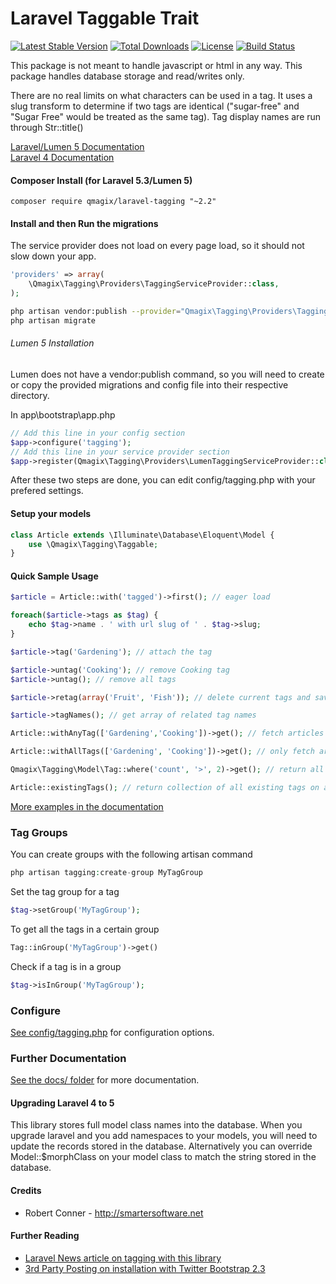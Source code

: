 Laravel Taggable Trait
============

[![Latest Stable Version](https://poser.pugx.org/Qmagix/laravel-tagging/v/stable.svg)](https://packagist.org/packages/Qmagix/laravel-tagging)
[![Total Downloads](https://poser.pugx.org/Qmagix/laravel-tagging/downloads.svg)](https://packagist.org/packages/Qmagix/laravel-tagging)
[![License](https://poser.pugx.org/qmagix/laravel-tagging/license.svg)](https://packagist.org/packages/qmagix/laravel-tagging)
[![Build Status](https://travis-ci.org/qmagix/laravel-tagging.svg?branch=master)](https://travis-ci.org/qmagix/laravel-tagging)

This package is not meant to handle javascript or html in any way. This package handles database storage and read/writes only.

There are no real limits on what characters can be used in a tag. It uses a slug transform to determine if two tags are identical ("sugar-free" and "Sugar Free" would be treated as the same tag). Tag display names are run through Str::title()

[Laravel/Lumen 5 Documentation](https://github.com/qmagix/laravel-tagging/tree/laravel-5)  
[Laravel 4 Documentation](https://github.com/qmagix/laravel-tagging/tree/laravel-4)

#### Composer Install (for Laravel 5.3/Lumen 5)

```shell
composer require qmagix/laravel-tagging "~2.2"
```

#### Install and then Run the migrations

The service provider does not load on every page load, so it should not slow down your app.

```php
'providers' => array(
	\Qmagix\Tagging\Providers\TaggingServiceProvider::class,
);
```
```bash
php artisan vendor:publish --provider="Qmagix\Tagging\Providers\TaggingServiceProvider"
php artisan migrate
```

###### Lumen 5 Installation

Lumen does not have a vendor:publish command, so you will need to create or copy the provided migrations and config file into their respective directory.

In app\bootstrap\app.php

```php
// Add this line in your config section
$app->configure('tagging');
// Add this line in your service provider section
$app->register(Qmagix\Tagging\Providers\LumenTaggingServiceProvider::class);
```

After these two steps are done, you can edit config/tagging.php with your prefered settings.

#### Setup your models
```php
class Article extends \Illuminate\Database\Eloquent\Model {
	use \Qmagix\Tagging\Taggable;
}
```

#### Quick Sample Usage

```php
$article = Article::with('tagged')->first(); // eager load

foreach($article->tags as $tag) {
	echo $tag->name . ' with url slug of ' . $tag->slug;
}

$article->tag('Gardening'); // attach the tag

$article->untag('Cooking'); // remove Cooking tag
$article->untag(); // remove all tags

$article->retag(array('Fruit', 'Fish')); // delete current tags and save new tags

$article->tagNames(); // get array of related tag names

Article::withAnyTag(['Gardening','Cooking'])->get(); // fetch articles with any tag listed

Article::withAllTags(['Gardening', 'Cooking'])->get(); // only fetch articles with all the tags

Qmagix\Tagging\Model\Tag::where('count', '>', 2)->get(); // return all tags used more than twice

Article::existingTags(); // return collection of all existing tags on any articles
```

[More examples in the documentation](docs/usage-examples.md)


### Tag Groups

You can create groups with the following artisan command

```php
php artisan tagging:create-group MyTagGroup
```

Set the tag group for a tag

```php
$tag->setGroup('MyTagGroup');
```

To get all the tags in a certain group

```php
Tag::inGroup('MyTagGroup')->get()
```

Check if a tag is in a group

```php
$tag->isInGroup('MyTagGroup');
```


### Configure

[See config/tagging.php](config/tagging.php) for configuration options.

### Further Documentation

[See the docs/ folder](docs) for more documentation.

#### Upgrading Laravel 4 to 5

This library stores full model class names into the database. When you upgrade laravel and you add namespaces to your models, you will need to update the records stored in the database.
Alternatively you can override Model::$morphClass on your model class to match the string stored in the database.

#### Credits

 - Robert Conner - http://smartersoftware.net

#### Further Reading
 - [Laravel News article on tagging with this library](https://laravel-news.com/2015/10/how-to-add-tagging-to-your-laravel-app/)
 - [3rd Party Posting on installation with Twitter Bootstrap 2.3](http://blog.stickyrice.net/archives/2015/laravel-tagging-bootstrap-tags-input-rtconner)
